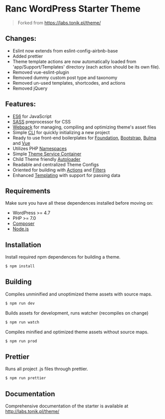 # Ranc WordPress Starter Theme

> Forked from https://labs.tonik.pl/theme/

## Changes:
- Eslint now extends from eslint-config-airbnb-base
- Added prettier
- Theme template actions are now automatically loaded from 'app/Support/Templates' directory (each action should be its own file).
- Removed vue-eslint-plugin
- Removed dummy custom post type and taxonomy
- Removed un-used templates, shortcodes, and actions
- Removed jQuery

## Features:

- [ES6](https://babeljs.io/learn-es2015/) for JavaScript
- [SASS](http://sass-lang.com/) preprocessor for CSS
- [Webpack](https://webpack.js.org/) for managing, compiling and optimizing theme's asset files
- Simple [CLI](https://github.com/tonik/cli) for quickly initializing a new project
- Ready to use front-end boilerplates for [Foundation](//foundation.zurb.com/sites.html), [Bootstrap](//getbootstrap.com/docs/3.3/), [Bulma](//bulma.io/) and [Vue](//vuejs.org/)
- Utilizes PHP [Namespaces](http://php.net/manual/pl/language.namespaces.php)
- Simple [Theme Service Container](http://symfony.com/doc/2.0/glossary.html#term-service-container)
- Child Theme friendly [Autoloader](https://en.wikipedia.org/wiki/Autoload)
- Readable and centralized Theme Configs
- Oriented for building with [Actions](https://codex.wordpress.org/Glossary#Action) and [Filters](https://codex.wordpress.org/Glossary#Filter)
- Enhanced [Templating](https://en.wikibooks.org/wiki/PHP_Programming/Why_Templating) with support for passing data

## Requirements

Make sure you have all these dependences installed before moving on:

- WordPress >= 4.7
- PHP >= 7.0
- [Composer](https://getcomposer.org)
- [Node.js](https://nodejs.org)

## Installation

Install required npm dependences for building a theme.
```bash
$ npm install
```
## Building

Compiles unminified and unoptimized theme assets with source maps.
```bash
$ npm run dev
```

Builds assets for development, runs watcher (recompiles on change)
```bash
$ npm run watch
```

Compiles minified and optimized theme assets without source maps.
```bash
$ npm run prod
```

## Prettier

Runs all project .js files through prettier.
```bash
$ npm run prettier
```

## Documentation

Comprehensive documentation of the starter is available at http://labs.tonik.pl/theme/
